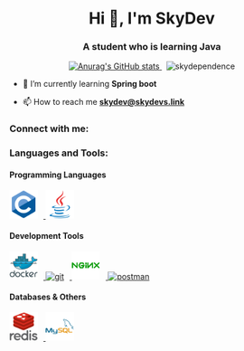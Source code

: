 <h1 align="center">Hi 👋, I'm SkyDev</h1>
<h3 align="center">A student who is learning Java</h3>

<p align="center">
  <a href="https://github.com/anuraghazra/github-readme-stats">
    <img src="https://github-readme-stats.vercel.app/api?username=skydependence" alt="Anurag's GitHub stats" width=40% />
  </a>
&nbsp
  <a>
    <img src="https://github-readme-streak-stats.herokuapp.com/?user=skydependence&" alt="skydependence" width=44% />
  </a>
</p>


- 🌱 I’m currently learning **Spring boot**

- 📫 How to reach me **skydev@skydevs.link**

<h3 align="left">Connect with me:</h3>
<p align="left">
</p>

<h3 align="left">Languages and Tools:</h3>

<h4>Programming Languages</h4>
<p align="left">
  <a href="https://www.cprogramming.com/" target="_blank" rel="noreferrer">
    <img src="https://raw.githubusercontent.com/devicons/devicon/master/icons/c/c-original.svg" alt="c" width="50" height="50" style='margin-right: 10px;'/>
  </a>
  <a href="https://www.java.com/" target="_blank" rel="noreferrer">
    <img src="https://raw.githubusercontent.com/devicons/devicon/master/icons/java/java-original.svg" alt="java" width="50" height ="50 "style='margin-right: 10px;'/>
  </a>
</p>

<h4>Development Tools</h4>
<p align="left">
  <a href="https://www.docker.com/" target="_blank" rel="noreferrer">
    <img src="https://raw.githubusercontent.com/devicons/devicon/master/icons/docker/docker-original-wordmark.svg" alt="docker" width="50" height="50" style='margin-right: 10px;'/>
  </a>
  <a href="https://git-scm.com/" target="_blank" rel="noreferrer"> 
    <img src="https://www.vectorlogo.zone/logos/git-scm/git-scm-icon.svg" alt="git" width="50" height="50" style='margin-right: 10px;'/>
  </a>    
  <a href='https://www.nginx.com' target='_blank' rel='noreferrer'> 
    <img src='https://raw.githubusercontent.com/devicons/devicon/master/icons/nginx/nginx-original.svg' alt='nginx' width='50' height='50' style='margin-right: 10px;'/>
  </a>
  <a href='https://postman.com' target='_blank' rel=noreferrer'>
    <img src='https://www.vectorlogo.zone/logos/getpostman/getpostman-icon.svg' alt= 'postman' width= '50' height= '50'style= 'margin-right:10px;'/>
   </a>
</p>

<h4>Databases & Others</h4>
<p align ="left">
<a href ='https://redis.io'target='_blank' rel=noreferrer'>
<img src ='https://raw.githubusercontent.com/devicons/devicon/master/icons/redis/redis-original-wordmark.svg' alt=redis width=50 height=50 style='margin-right:10px;'/>
</a>
<a href='https://www.mysql.com/' target='_ blank' rel=noreferrer'> 
<img src='https://raw.githubusercontent.com/devicons/devicon/master/icons/mysql/mysql-original-wordmark.svg' alt=mysql width=50 height=50 style='margin-right:10px;'/></p>
</a>